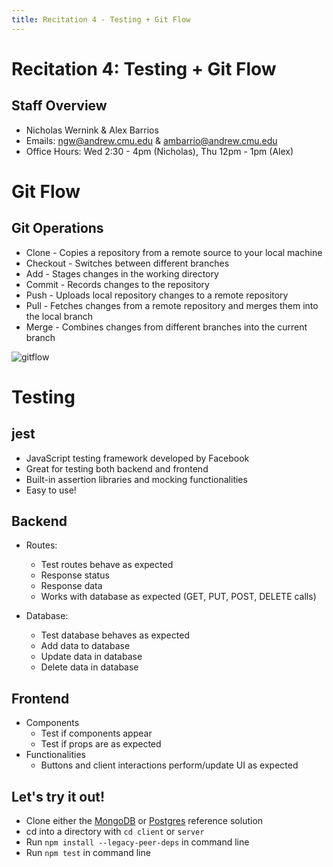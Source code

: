 ```yaml
---
title: Recitation 4 - Testing + Git Flow
---
```


# Recitation 4: Testing + Git Flow

## Staff Overview
- Nicholas Wernink & Alex Barrios
- Emails: [ngw@andrew.cmu.edu](mailto:ngw@andrew.cmu.edu) & [ambarrio@andrew.cmu.edu](mailto:ambarrio@andrew.cmu.edu)
- Office Hours: Wed 2:30 - 4pm (Nicholas), Thu 12pm - 1pm (Alex)

# Git Flow
## Git Operations
- Clone - Copies a repository from a remote source to your local machine
- Checkout - Switches between different branches 
- Add - Stages changes in the working directory 
- Commit - Records changes to the repository
- Push - Uploads local repository changes to a remote repository
- Pull - Fetches changes from a remote repository and merges them into the local branch
- Merge - Combines changes from different branches into the current branch

![gitflow](https://github.com/CMU-17-356/cmu-17-356.github.io/assets/79665965/20a1ccbf-aab8-4775-bf6d-7d33801fc59e)


# Testing
## jest
- JavaScript testing framework developed by Facebook
- Great for testing both backend and frontend
- Built-in assertion libraries and mocking functionalities
- Easy to use!


## Backend
- Routes:
    - Test routes behave as expected
    - Response status
    - Response data
    - Works with database as expected (GET, PUT, POST, DELETE calls)

- Database:
    - Test database behaves as expected
    - Add data to database
    - Update data in database
    - Delete data in database

## Frontend
- Components
    - Test if components appear
    - Test if props are as expected
- Functionalities
    - Buttons and client interactions perform/update UI as expected

## Let's try it out!
- Clone either the [MongoDB](https://github.com/CMU-17-356/example-mongo-app) or [Postgres](https://github.com/CMU-17-356/example-postgres-app) reference solution
- cd into a directory with `cd client` or `server`
- Run `npm install --legacy-peer-deps` in command line
- Run `npm test` in command line

